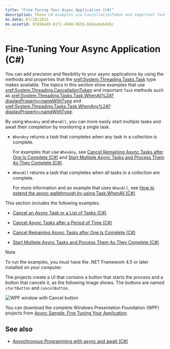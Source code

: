 ```yaml
---
title: "Fine-Tuning Your Async Application (C#)"
description: These C# examples use CancellationToken and important Task methods such as Task.WhenAll and Task.WhenAny to fine-tune async applications.
ms.date: 07/20/2015
ms.assetid: 97696eb9-81fc-4940-9655-84daa8eb4d5c
---
```

# Fine-Tuning Your Async Application (C#)
You can add precision and flexibility to your async applications by using the methods and properties that the <xref:System.Threading.Tasks.Task> type makes available. The topics in this section show examples that use <xref:System.Threading.CancellationToken> and important `Task` methods such as <xref:System.Threading.Tasks.Task.WhenAll%2A?displayProperty=nameWithType> and <xref:System.Threading.Tasks.Task.WhenAny%2A?displayProperty=nameWithType>.  
  
 By using `WhenAny` and `WhenAll`, you can more easily start multiple tasks and await their completion by monitoring a single task.  
  
- `WhenAny` returns a task that completes when any task in a collection is complete.  
  
     For examples that use `WhenAny`, see [Cancel Remaining Async Tasks after One Is Complete (C#)](./cancel-remaining-async-tasks-after-one-is-complete.md) and [Start Multiple Async Tasks and Process Them As They Complete (C#)](./start-multiple-async-tasks-and-process-them-as-they-complete.md).  
  
- `WhenAll` returns a task that completes when all tasks in a collection are complete.  
  
     For more information and an example that uses `WhenAll`, see [How to extend the async walkthrough by using Task.WhenAll (C#)](./how-to-extend-the-async-walkthrough-by-using-task-whenall.md).
  
 This section includes the following examples.  
  
- [Cancel an Async Task or a List of Tasks (C#)](./cancel-an-async-task-or-a-list-of-tasks.md).  
  
- [Cancel Async Tasks after a Period of Time (C#)](./cancel-async-tasks-after-a-period-of-time.md)  
  
- [Cancel Remaining Async Tasks after One Is Complete (C#)](./cancel-remaining-async-tasks-after-one-is-complete.md)  
  
- [Start Multiple Async Tasks and Process Them As They Complete (C#)](./start-multiple-async-tasks-and-process-them-as-they-complete.md)  
  
> [!NOTE]
> To run the examples, you must have the .NET Framework 4.5 or later installed on your computer.  
  
 The projects create a UI that contains a button that starts the process and a button that cancels it, as the following image shows. The buttons are named `startButton` and `cancelButton`.  
  
 ![WPF window with Cancel button](./media/fine-tuning-your-async-application/cancellation-and-start-button.png "Dialog box with a Start and Stop button")  
  
 You can download the complete Windows Presentation Foundation (WPF) projects from [Async Sample: Fine Tuning Your Application](https://code.msdn.microsoft.com/Async-Fine-Tuning-Your-a676abea).  
  
## See also

- [Asynchronous Programming with async and await (C#)](./index.md)
